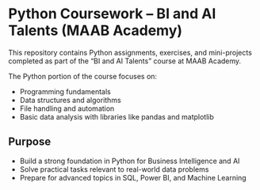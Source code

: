 # Python Coursework – BI and AI Talents (MAAB Academy)

This repository contains Python assignments, exercises, and mini-projects completed as part of the “BI and AI Talents” course at MAAB Academy.

The Python portion of the course focuses on:
- Programming fundamentals
- Data structures and algorithms
- File handling and automation
- Basic data analysis with libraries like pandas and matplotlib

## Purpose

- Build a strong foundation in Python for Business Intelligence and AI
- Solve practical tasks relevant to real-world data problems
- Prepare for advanced topics in SQL, Power BI, and Machine Learning
